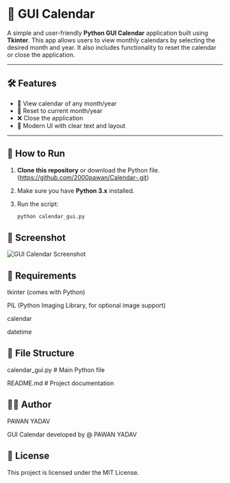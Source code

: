 # 📅 GUI Calendar

A simple and user-friendly **Python GUI Calendar** application built using **Tkinter**. This app allows users to view monthly calendars by selecting the desired month and year. It also includes functionality to reset the calendar or close the application.

---

## 🛠 Features

- 📆 View calendar of any month/year
- 🔁 Reset to current month/year
- ❌ Close the application
- 🎨 Modern UI with clear text and layout

---

## 🚀 How to Run

1. **Clone this repository** or download the Python file.(https://github.com/2000pawan/Calendar-.git)

2. Make sure you have **Python 3.x** installed.

3. Run the script:

   ```bash
   python calendar_gui.py
   
## 📸 Screenshot

![GUI Calendar Screenshot](screenshot.png)


## 🧰 Requirements

tkinter (comes with Python)

PIL (Python Imaging Library, for optional image support)

calendar

datetime


## 📂 File Structure

calendar_gui.py   # Main Python file

README.md         # Project documentation

## 👨‍💻 Author

PAWAN YADAV

GUI Calendar developed by @ PAWAN YADAV

## 📃 License

This project is licensed under the MIT License.


